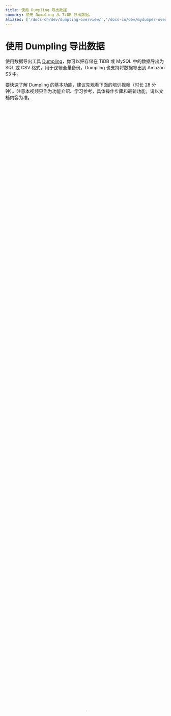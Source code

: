 ```yaml
---
title: 使用 Dumpling 导出数据
summary: 使用 Dumpling 从 TiDB 导出数据。
aliases: ['/docs-cn/dev/dumpling-overview/','/docs-cn/dev/mydumper-overview/','/docs-cn/dev/reference/tools/mydumper/','/zh/tidb/dev/mydumper-overview/']
---
```


# 使用 Dumpling 导出数据

使用数据导出工具 [Dumpling](https://github.com/pingcap/tidb/tree/master/dumpling)，你可以把存储在 TiDB 或 MySQL 中的数据导出为 SQL 或 CSV 格式，用于逻辑全量备份。Dumpling 也支持将数据导出到 Amazon S3 中。

要快速了解 Dumpling 的基本功能，建议先观看下面的培训视频（时长 28 分钟）。注意本视频只作为功能介绍、学习参考，具体操作步骤和最新功能，请以文档内容为准。

<video src="https://download.pingcap.com/docs-cn%2FLesson18_dumpling.mp4" width="100%" height="100%" controls="controls" poster="https://download.pingcap.com/docs-cn/poster_lesson18.png"></video>

你可以通过下列任意方式获取 Dumpling：

- TiUP 执行 `tiup install dumpling` 命令。获取后，使用 `tiup dumpling ...` 命令运行 Dumpling。
- 下载包含 Dumpling 的 [tidb-toolkit 安装包](/download-ecosystem-tools.md)。

更多详情，可以使用 --help 选项查看，或参考 [Dumpling 主要选项表](#dumpling-主要选项表)。

使用 Dumpling 时，需要在已经启动的集群上执行导出命令。

TiDB 还提供了其他工具，你可以根据需要选择使用：

- 如果需要直接备份 SST 文件（键值对），或者对延迟不敏感的增量备份，请使用备份工具 [BR](/br/backup-and-restore-overview.md)。
- 如果需要实时的增量备份，请使用 [TiCDC](/ticdc/ticdc-overview.md)。
- 所有的导出数据都可以用 [TiDB Lightning](/tidb-lightning/tidb-lightning-overview.md) 导回到 TiDB。

> **注意：**
>
> PingCAP 之前维护的 Mydumper 工具 fork 自 [mydumper project](https://github.com/maxbube/mydumper)，针对 TiDB 的特性进行了优化。从 v7.5.0 开始，[Mydumper](https://docs.pingcap.com/tidb/v4.0/mydumper-overview) 废弃，其绝大部分功能已经被 [Dumpling](/dumpling-overview.md) 取代，强烈建议切换到 Dumpling。

Dumpling 具有以下优势：

- 支持导出多种数据形式，包括 SQL/CSV。
- 支持全新的 [table-filter](https://github.com/pingcap/tidb-tools/blob/master/pkg/table-filter/README.md)，筛选数据更加方便。
- 支持导出到 Amazon S3 云盘。
- 针对 TiDB 进行了更多优化：
    - 支持配置 TiDB 单条 SQL 内存限制。
    - 针对 TiDB v4.0.0 及更新版本，如果 Dumpling 能够访问 TiDB 集群的 PD 地址以及 [`INFORMATION_SCHEMA.CLUSTER_INFO`](/information-schema/information-schema-cluster-info.md) 表，则支持自动调整 [GC](/garbage-collection-overview.md) 的 safe point 从而阻塞 GC。
    - 使用 TiDB 的隐藏列 `_tidb_rowid` 优化了单表内数据的并发导出性能。
    - 对于 TiDB 可以设置 [tidb_snapshot](/read-historical-data.md#操作流程) 的值指定备份数据的时间点，从而保证备份的一致性，而不是通过 `FLUSH TABLES WITH READ LOCK` 来保证备份一致性。

> **注意：**
>
> 在以下情况下，Dumpling 无法连接到 PD：
>
> - TiDB 集群正在 Kubernetes 上运行（Dumpling 本身在 Kubernetes 环境中运行时除外）。
> - TiDB 集群正在 TiDB Cloud 上运行。
>
> 在这种情况下，你需要手动[调整 TiDB GC 时间](#手动设置-tidb-gc-时间)，以避免导出失败。

## 从 TiDB/MySQL 导出数据

### 需要的权限

- PROCESS：需要该权限用于查询集群信息以获取 PD 地址，从而通过 PD 控制 GC。
- SELECT：导出目标表时需要。
- RELOAD：使用 consistency flush 时需要。注意，只有 TiDB 支持该权限，当上游为 RDS 或采用托管服务时，可忽略该权限。
- LOCK TABLES：使用 consistency lock 时需要，需要导出的库表都有该权限。
- REPLICATION CLIENT：导出 metadata 记录数据快照点时需要，可选，如果不需要导出 metadata，可忽略该权限。

### 导出为 SQL 文件

本文假设在 `127.0.0.1:4000` 有一个 TiDB 实例，并且这个 TiDB 实例中有无密码的 root 用户。

Dumpling 默认导出数据格式为 SQL 文件。也可以通过设置 `--filetype sql` 导出数据到 SQL 文件：


```shell
tiup dumpling -u root -P 4000 -h 127.0.0.1 --filetype sql -t 8 -o /tmp/test -r 200000 -F 256MiB
```

以上命令中：

- `-h`、`-P`、`-u` 分别代表地址、端口、用户。如果需要密码验证，可以使用 `-p $YOUR_SECRET_PASSWORD` 将密码传给 Dumpling。
- `-o`（或 `--output`）用于选择存储导出文件的目录，支持本地文件的绝对路径或[外部存储服务的 URI 格式](#存储服务的-uri-格式说明)。
- `-t` 用于指定导出的线程数。增加线程数会增加 Dumpling 并发度提高导出速度，但也会加大数据库内存消耗，因此不宜设置过大。一般不超过 64。
- `-r` 用于开启表内并发加速导出。默认值是 `0`，表示不开启。取值大于 0 表示开启，取值是 INT 类型。当数据源为 TiDB 时，设置 `-r` 参数大于 0 表示使用 TiDB region 信息划分区间，同时减少内存使用。具体取值不影响划分算法。对数据源为 MySQL 且表的主键是 INT 的场景，该参数也有表内并发效果。
- `-F` 选项用于指定单个文件的最大大小，单位为 `MiB`，可接受类似 `5GiB` 或 `8KB` 的输入。如果你想使用 TiDB Lightning 将该文件加载到 TiDB 实例中，建议将 `-F` 选项的值保持在 256 MiB 或以下。

> **注意：**
>
> 如果导出的单表大小超过 10 GB，**强烈建议**使用 `-r` 和 `-F` 参数。

#### 存储服务的 URI 格式说明

本部分介绍 Amazon S3、GCS、和 Azure Blob Storage 存储服务的 URI 格式。基本格式如下：

```shell
[scheme]://[host]/[path]?[parameters]
```

关于 URI 格式的详细信息，请参考[外部存储服务的 URI 格式](/external-storage-uri.md)。

### 导出为 CSV 文件

你可以通过使用 `--filetype csv` 导出数据到 CSV 文件。

当你导出 CSV 文件时，你可以使用 `--sql <SQL>` 导出指定 SQL 选择出来的记录。例如，导出 `test.sbtest1` 中所有 `id < 100` 的记录：


```shell
tiup dumpling -u root -P 4000 -h 127.0.0.1 -o /tmp/test --filetype csv --sql 'select * from `test`.`sbtest1` where id < 100' -F 100MiB --output-filename-template 'test.sbtest1.{{.Index}}'
```

以上命令中：

- `--sql` 选项仅仅可用于导出 CSV 文件的场景。上述命令将在要导出的所有表上执行 `SELECT * FROM <table-name> WHERE id < 100` 语句。如果部分表没有指定的字段，那么导出会失败。
- 使用 `--sql` 配置导出时，Dumpling 无法获知导出的表库信息，此时可以使用 `--output-filename-template` 选项来指定 CSV 文件的文件名格式，以方便后续使用 [TiDB Lightning](/tidb-lightning/tidb-lightning-overview.md) 导入数据文件。例如 `--output-filename-template='test.sbtest1.{{.Index}}'` 指定导出的 CSV 文件为 `test.sbtest1.000000000`、`test.sbtest1.000000001` 等。
- 你可以使用 `--csv-separator`、`--csv-delimiter` 等选项，配置 CSV 文件的格式。具体信息可查阅 [Dumpling 主要选项表](#dumpling-主要选项表)。

> **注意：**
>
> Dumpling 导出不区分*字符串*与*关键字*。如果导入的数据是 Boolean 类型的 `true` 和 `false`，导出时会被转换为 `1` 和 `0`。

### 压缩导出的数据文件

你可以使用 `--compress <format>` 压缩导出的 CSV、SQL 数据与表结构文件。该参数支持 `gzip`、`snappy`、`zstd` 压缩算法。默认不压缩。

- 该选项只能压缩单个数据与表结构文件，无法直接压缩整个文件夹生成单个压缩集合包。
- 该选项可以节省磁盘空间，但也会导致导出速度变慢，并增加 CPU 消耗。对导出速度要求较高的场景需慎用。
- TiDB Lightning v6.5.0 及以上版本支持直接使用 Dumpling 压缩文件作为数据源导入，无需额外配置。

> **注意：**
>
> Snappy 压缩文件必须遵循[官方 Snappy 格式](https://github.com/google/snappy)。不支持其他非官方压缩格式。

### 输出文件格式

+ `metadata`：此文件包含导出的起始时间，以及 master binary log 的位置。

    
    ```shell
    cat metadata
    ```

    ```shell
    Started dump at: 2020-11-10 10:40:19
    SHOW MASTER STATUS:
            Log: tidb-binlog
            Pos: 420747102018863124

    Finished dump at: 2020-11-10 10:40:20
    ```

+ `{schema}-schema-create.sql`：创建 schema 的 SQL 文件。

    
    ```shell
    cat test-schema-create.sql
    ```

    ```shell
    CREATE DATABASE `test` /*!40100 DEFAULT CHARACTER SET utf8mb4 */;
    ```

+ `{schema}.{table}-schema.sql`：创建 table 的 SQL 文件

    
    ```shell
    cat test.t1-schema.sql
    ```

    ```shell
    CREATE TABLE `t1` (
      `id` int(11) DEFAULT NULL
    ) ENGINE=InnoDB DEFAULT CHARSET=utf8mb4 COLLATE=utf8mb4_bin;
    ```

+ `{schema}.{table}.{0001}.{sql|csv}`：数据源文件

    
    ```shell
    cat test.t1.0.sql
    ```

    ```shell
    /*!40101 SET NAMES binary*/;
    INSERT INTO `t1` VALUES
    (1);
    ```

+ `*-schema-view.sql`、`*-schema-trigger.sql`、`*-schema-post.sql`：其他导出文件

### 导出到 Amazon S3 云盘

Dumpling 在 v4.0.8 及更新版本支持导出到 Amazon S3 云盘。如果需要将数据备份到 Amazon S3 后端存储，那么需要在 `-o` 参数中指定 Amazon S3 的存储路径。

可以参照 [AWS 官方文档 - 如何创建 S3 存储桶](https://docs.aws.amazon.com/zh_cn/AmazonS3/latest/user-guide/create-bucket.html)在指定的 `Region` 区域中创建一个 S3 桶 `Bucket`。如有需要，还可以参照 [AWS 官方文档 - 创建文件夹](https://docs.aws.amazon.com/zh_cn/AmazonS3/latest/user-guide/create-folder.html)在 Bucket 中创建一个文件夹 `Folder`。

将有权限访问该 Amazon S3 后端存储的账号的 `SecretKey` 和 `AccessKey` 作为环境变量传入 Dumpling 节点。


```shell
export AWS_ACCESS_KEY_ID=${AccessKey}
export AWS_SECRET_ACCESS_KEY=${SecretKey}
```

Dumpling 同时还支持从 `~/.aws/credentials` 读取凭证文件。更多参数描述，请参考[外部存储服务的 URI 格式](/external-storage-uri.md)。


```shell
tiup dumpling -u root -P 4000 -h 127.0.0.1 -r 200000 -o "s3://${Bucket}/${Folder}"
```

### 筛选导出的数据

#### 使用 `--where` 选项筛选数据

默认情况下，Dumpling 会导出排除系统数据库（包括 `mysql` 、`sys` 、`INFORMATION_SCHEMA` 、`PERFORMANCE_SCHEMA`、`METRICS_SCHEMA` 和 `INSPECTION_SCHEMA`）外所有其他数据库。你可以使用 `--where <SQL where expression>` 来指定要导出的记录。


```shell
tiup dumpling -u root -P 4000 -h 127.0.0.1 -o /tmp/test --where "id < 100"
```

上述命令将会导出各个表的 id < 100 的数据。注意 `--where` 参数无法与 `--sql` 一起使用。

#### 使用 `--filter` 选项筛选数据

Dumpling 可以通过 `--filter` 指定 table-filter 来筛选特定的库表。table-filter 的语法与 `.gitignore` 相似，详细语法参考[表库过滤](/table-filter.md)。


```shell
tiup dumpling -u root -P 4000 -h 127.0.0.1 -o /tmp/test -r 200000 --filter "employees.*" --filter "*.WorkOrder"
```

上述命令将会导出 `employees` 数据库的所有表，以及所有数据库中的 `WorkOrder` 表。

#### 使用 `-B` 或 `-T` 选项筛选数据

Dumpling 也可以通过 `-B` 或 `-T` 选项导出特定的数据库/数据表。

> **注意：**
>
> - `--filter` 选项与 `-T` 选项不可同时使用。
> - `-T` 选项只能接受完整的 `库名.表名` 形式，不支持只指定表名。例：Dumpling 无法识别 `-T WorkOrder`。

例如通过指定：

- `-B employees` 导出 `employees` 数据库
- `-T employees.WorkOrder` 导出 `employees.WorkOrder` 数据表

### 通过并发提高 Dumpling 的导出效率

默认情况下，导出的文件会存储到 `./export-<current local time>` 目录下。常用选项如下：

- `-t` 用于指定导出的线程数。增加线程数会增加 Dumpling 并发度提高导出速度，但也会加大数据库内存消耗，因此不宜设置过大。
- `-r` 选项用于指定单个文件的最大记录数，或者说，数据库中的行数。开启后 Dumpling 会开启表内并发，提高导出大表的速度。当上游为 TiDB 且版本为 v3.0 或更新版本时，设置 `-r` 参数大于 0 表示使用 TiDB region 信息划分表内并发，具体取值不影响划分算法。对上游为 MySQL 且表的主键是 int 的场景，该参数也有表内并发效果。
- `--compress <format>` 选项可以用于压缩导出的数据，支持 `gzip`、`snappy`、`zstd` 压缩算法。压缩可以显著降低导出数据的大小，同时如果存储的写入 I/O 带宽不足，可以使用该选项来加速导出。但该选项也有副作用，由于该选项会对每个文件单独压缩，因此会增加 CPU 消耗。

利用以上选项可以提高 Dumpling 的导出速度。

### 调整 Dumpling 的数据一致性选项

> **注意：**
>
> 数据一致性选项的默认值为 `auto`。在大多数场景下，你不需要调整该选项。

Dumpling 通过 `--consistency <consistency level>` 标志控制导出数据“一致性保证”的方式。在使用 snapshot 来保证一致性的时候，可以使用 `--snapshot` 选项指定要备份的时间戳。还可以使用以下的一致性级别：

- `flush`：使用 [`FLUSH TABLES WITH READ LOCK`](https://dev.mysql.com/doc/refman/8.0/en/flush.html#flush-tables-with-read-lock) 短暂地中断备份库的 DML 和 DDL 操作、保证备份连接的全局一致性和记录 POS 信息。所有的备份连接启动事务后释放该锁。推荐在业务低峰或者 MySQL 备份库上进行全量备份。
- `snapshot`：获取指定时间戳的一致性快照并导出。
- `lock`：为待导出的所有表上读锁。
- `none`：不做任何一致性保证。
- `auto`：对 MySQL 使用 `flush`，对 TiDB 使用 `snapshot`。

操作完成之后，你可以在 `/tmp/test` 查看导出的文件：

```shell
$ ls -lh /tmp/test | awk '{print $5 "\t" $9}'

140B  metadata
66B   test-schema-create.sql
300B  test.sbtest1-schema.sql
190K  test.sbtest1.0.sql
300B  test.sbtest2-schema.sql
190K  test.sbtest2.0.sql
300B  test.sbtest3-schema.sql
190K  test.sbtest3.0.sql
```

### 导出 TiDB 的历史数据快照

Dumpling 可以通过 `--snapshot` 指定导出某个 [tidb_snapshot](/read-historical-data.md#操作流程) 的数据。

`--snapshot` 选项可设为 TSO（`SHOW MASTER STATUS` 输出的 `Position` 字段）或有效的 `datetime` 时间（`YYYY-MM-DD hh:mm:ss` 形式），例如：


```shell
tiup dumpling --snapshot 417773951312461825
tiup dumpling --snapshot "2020-07-02 17:12:45"
```

即可导出 TSO 为 `417773951312461825` 或 `2020-07-02 17:12:45` 时的 TiDB 历史数据快照。

### 控制导出 TiDB 大表（超过 1 TB）时的内存使用

Dumpling 导出 TiDB 较大单表（超过 1 TB）时，可能会因为导出数据过大导致 TiDB 内存溢出 (OOM)，从而使连接中断导出失败。可以通过以下参数减少 TiDB 的内存使用。

+ 设置 `-r` 参数，可以划分导出数据区块减少 TiDB 扫描数据的内存开销，同时也可开启表内并发提高导出效率。当上游为 TiDB 且版本为 v3.0 或更新版本时，设置 `-r` 参数大于 0 表示使用 TiDB region 信息划分表内并发，具体取值不影响划分算法。
+ 调小 `--tidb-mem-quota-query` 参数到 `8589934592` (8GB) 或更小。可控制 TiDB 单条查询语句的内存使用。
+ 调整 `--params "tidb_distsql_scan_concurrency=5"` 参数，即设置导出时的 session 变量 [`tidb_distsql_scan_concurrency`](/system-variables.md#tidb_distsql_scan_concurrency) 从而减少 TiDB scan 操作的并发度。

### 手动设置 TiDB GC 时间

当导出的数据量少于 1 TB，导出的 TiDB 版本为 v4.0.0 或更新版本，且 Dumpling 可以访问 TiDB 集群的 PD 地址以及 [`INFORMATION_SCHEMA.CLUSTER_INFO`](/information-schema/information-schema-cluster-info.md) 表时，Dumpling 会自动调整 GC 的 safe point 从而阻塞 GC 且不会对原集群造成影响。

但是，在以下场景中，Dumpling 无法自动调整 GC 时间：

- 数据量非常大（超过 1 TB）。
- Dumpling 无法直接连接到 PD，例如 TiDB 集群运行在 TiDB Cloud 上，或者 TiDB 集群运行在 Kubernetes 上且与 Dumpling 分离。

在这些场景中，你必须提前手动调长 GC 时间，以避免因为导出过程中发生 GC 导致导出失败。

使用以下 SQL 语句手动调整 GC 时间：

```sql
SET GLOBAL tidb_gc_life_time = '720h';
```

在 Dumpling 退出后，无论导出是否成功，都必须将 GC 时间恢复为其原始值（默认值为 `10m`）。

```sql
SET GLOBAL tidb_gc_life_time = '10m';
```

## Dumpling 主要选项表

| 主要选项 | 用途 | 默认值 |
| --------| --- | --- |
| -V 或 --version | 输出 Dumpling 版本并直接退出 |
| -B 或 --database | 导出指定数据库 |
| -T 或 --tables-list | 导出指定数据表 |
| -f 或 --filter | 导出能匹配模式的表，语法可参考 [table-filter](/table-filter.md) | `[\*.\*,!/^(mysql&#124;sys&#124;INFORMATION_SCHEMA&#124;PERFORMANCE_SCHEMA&#124;METRICS_SCHEMA&#124;INSPECTION_SCHEMA)$/.\*]`（导出除系统库外的所有库表） |
| --case-sensitive | table-filter 是否大小写敏感 | false，大小写不敏感 |
| -h 或 --host| 连接的数据库主机的地址 | "127.0.0.1" |
| -t 或 --threads | 备份并发线程数| 4 |
| -r 或 --rows | 用于开启表内并发加速导出。默认值是 `0`，表示不开启。取值大于 0 表示开启，取值是 INT 类型。当数据源为 TiDB 时，设置 `-r` 参数大于 0 表示使用 TiDB region 信息划分区间，同时减少内存使用。具体取值不影响划分算法。对数据源为 MySQL 且表的主键是 INT 的场景，该参数也有表内并发效果。 |
| -L 或 --logfile | 日志输出地址，为空时会输出到控制台 | "" |
| --loglevel | 日志级别 {debug,info,warn,error,dpanic,panic,fatal} | "info" |
| --logfmt | 日志输出格式 {text,json} | "text" |
| -d 或 --no-data | 不导出数据，适用于只导出 schema 场景 |
| --no-header | 导出 csv 格式的 table 数据，不生成 header |
| -W 或 --no-views| 不导出 view | true |
| -m 或 --no-schemas | 不导出 schema，只导出数据 |
| -s 或--statement-size | 控制 `INSERT` SQL 语句的大小，单位 bytes |
| -F 或 --filesize | 将 table 数据划分出来的文件大小，需指明单位（如 `128B`, `64KiB`, `32MiB`, `1.5GiB`） |
| --filetype| 导出文件类型（csv/sql） | "sql" |
| -o 或 --output | 导出本地文件的绝对路径或[外部存储服务的 URI 格式](/external-storage-uri.md) | "./export-${time}" |
| -S 或 --sql | 根据指定的 sql 导出数据，该选项不支持并发导出 |
| --consistency | flush: dump 前用 FTWRL <br/> snapshot: 通过 TSO 来指定 dump 某个快照时间点的 TiDB 数据 <br/> lock: 对需要 dump 的所有表执行 `lock tables read` 命令 <br/> none: 不加锁 dump，无法保证一致性 <br/> auto: 对 MySQL 使用 --consistency flush；对 TiDB 使用 --consistency snapshot | "auto" |
| --snapshot | snapshot tso，只在 consistency=snapshot 下生效 |
| --where | 对备份的数据表通过 where 条件指定范围 |
| -p 或 --password | 连接的数据库主机的密码 |
| -P 或 --port | 连接的数据库主机的端口 | 4000 |
| -u 或 --user | 连接的数据库主机的用户名 | "root" |
| --dump-empty-database | 导出空数据库的建库语句 | true |
| --ca | 用于 TLS 连接的 certificate authority 文件的地址 |
| --cert | 用于 TLS 连接的 client certificate 文件的地址 |
| --key | 用于 TLS 连接的 client private key 文件的地址 |
| --csv-delimiter | CSV 文件中字符类型变量的定界符 | '"' |
| --csv-separator | CSV 文件中各值的分隔符，如果数据中可能有逗号，建议源文件导出时分隔符使用非常见组合字符| ','|
| --csv-null-value | CSV 文件空值的表示 | "\\N" |
| --csv-line-terminator | CSV 文件中表示行尾的换行符。将数据导出为 CSV 文件时，可以通过该选项传入所需的换行符。该选项支持 "\\r\\n" 和 "\\n"，默认值为 "\\r\\n"，和历史版本保持一致。由于 bash 中不同的引号会应用不同的转义规则，如需指定 LF 为换行符，可使用类似 `--csv-line-terminator $'\n'` 的语法。| "\\r\\n" |
| --csv-output-dialect | 表示可以将源数据导出成数据库所需的格式存储到 CSV。该选项取值可为 `""`，`"snowflake"`、`"redshift"`、`"bigquery"`。默认值为 `""`，表示会按 UTF-8 进行编码并导出数据。如果设置为 `"snowflake"` 或 `"redshift"`，会把 Binary 数据类型转换成十六进制，但会丢失十六进制数的前缀 `0x`，例如 `0x61` 将被表示成 `61`。如果设置为 `"bigquery"`，会使用 base64 对 Binary 数据类型进行编码。在某些情况下，Binary 字符串会出现乱码。| `""` |
| --escape-backslash | 使用反斜杠 (`\`) 来转义导出文件中的特殊字符 | true |
| --output-filename-template | 以 [golang template](https://golang.org/pkg/text/template/#hdr-Arguments) 格式表示的数据文件名格式 <br/> 支持 `{{.DB}}`、`{{.Table}}`、`{{.Index}}` 三个参数 <br/> 分别表示数据文件的库名、表名、分块 ID | '{{.DB}}.{{.Table}}.{{.Index}}' |
| --status-addr | Dumpling 的服务地址，包含了 Prometheus 拉取 metrics 信息及 pprof 调试的地址 | ":8281" |
| --tidb-mem-quota-query | 单条 dumpling 命令导出 SQL 语句的内存限制，单位为 byte。对于 v4.0.10 或以上版本，若不设置该参数，默认使用 TiDB 中的 `mem-quota-query` 配置项值作为内存限制值。对于 v4.0.10 以下版本，该参数值默认为 32 GB | 34359738368 |
| --params | 为需导出的数据库连接指定 session 变量，可接受的格式: "character_set_client=latin1,character_set_connection=latin1" |
| -c 或 --compress | 压缩 Dumpling 导出的 CSV、SQL 数据与表结构文件为指定格式，支持 "gzip"、"snappy" 和 "zstd" 压缩算法 | "" |
